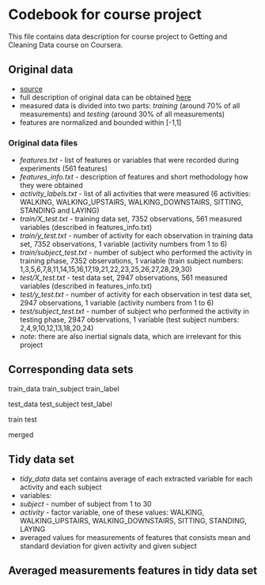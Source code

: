 # Codebook for course project

This file contains data description for course project to Getting and Cleaning Data course on Coursera.

## Original data
* [source](https://d396qusza40orc.cloudfront.net/getdata%2Fprojectfiles%2FUCI%20HAR%20Dataset.zip)
* full description of original data can be obtained [here](http://archive.ics.uci.edu/ml/datasets/Human+Activity+Recognition+Using+Smartphones)
* measured data is divided into two parts: *training* (around 70% of all measurements) and *testing* (around 30% of all measurements)
* features are normalized and bounded within [-1,1]

### Original data files
* *features.txt* - list of features or variables that were recorded during experiments (561 features)
* *features_info.txt* - description of features and short methodology how they were obtained
* *activity_labels.txt* - list of all activities that were measured (6 activities: WALKING, WALKING_UPSTAIRS, WALKING_DOWNSTAIRS, SITTING, STANDING and LAYING)
* *train/X_test.txt* - training data set, 7352 observations, 561 measured variables (described in features_info.txt)
* *train/y_test.txt* - number of activity for each observation in training data set, 7352 observations, 1 variable (activity numbers from 1 to 6)
* *train/subject_test.txt* - number of subject who performed the activity in training phase, 7352 observations, 1 variable (train subject numbers: 1,3,5,6,7,8,11,14,15,16,17,19,21,22,23,25,26,27,28,29,30)
* *test/X_test.txt* - test data set, 2947 observations, 561 measured variables (described in features_info.txt)
* *test/y_test.txt* - number of activity for each observation in test data set, 2947 observations, 1 variable (activity numbers from 1 to 6)
* *test/subject_test.txt* - number of subject who performed the activity in testing phase, 2947 observations, 1 variable (test subject numbers: 2,4,9,10,12,13,18,20,24)
* *note*: there are also inertial signals data, which are irrelevant for this project



## Corresponding data sets

train_data
train_subject
train_label

test_data
test_subject
test_label

train
test

merged

## Tidy data set

* *tidy_data* data set contains average of each extracted variable for each activity and each subject
* variables:
 * *subject* - number of subject from 1 to 30
 * *activity* - factor variable, one of these values: WALKING, WALKING_UPSTAIRS, WALKING_DOWNSTAIRS, SITTING, STANDING, LAYING
 * averaged values for measurements of features that consists mean and standard deviation for given activity and given subject

## Averaged measurements features in tidy data set
